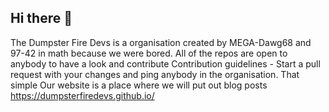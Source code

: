 ## Hi there 👋

The Dumpster Fire Devs is a organisation created by MEGA-Dawg68 and 97-42 in math because we were bored. All of the repos are open to anybody to have a look and contribute
Contribution guidelines - Start a pull request with your changes and ping anybody in the organisation. That simple
Our website is a place where we will put out blog posts https://dumpsterfiredevs.github.io/
